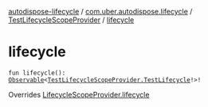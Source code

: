 [autodispose-lifecycle](../../index.md) / [com.uber.autodispose.lifecycle](../index.md) / [TestLifecycleScopeProvider](index.md) / [lifecycle](./lifecycle.md)

# lifecycle

`fun lifecycle(): `[`Observable`](http://reactivex.io/RxJava/2.x/javadoc/io/reactivex/Observable.html)`<`[`TestLifecycleScopeProvider.TestLifecycle`](-test-lifecycle/index.md)`!>!`

Overrides [LifecycleScopeProvider.lifecycle](../-lifecycle-scope-provider/lifecycle.md)

